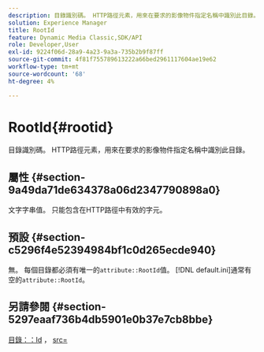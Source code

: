 ```yaml
---
description: 目錄識別碼。 HTTP路徑元素，用來在要求的影像物件指定名稱中識別此目錄。
solution: Experience Manager
title: RootId
feature: Dynamic Media Classic,SDK/API
role: Developer,User
exl-id: 9224f06d-28a9-4a23-9a3a-735b2b9f87ff
source-git-commit: 4f81f755789613222a66bed2961117604ae19e62
workflow-type: tm+mt
source-wordcount: '68'
ht-degree: 4%

---
```


# RootId{#rootid}

目錄識別碼。 HTTP路徑元素，用來在要求的影像物件指定名稱中識別此目錄。

## 屬性 {#section-9a49da71de634378a06d2347790898a0}

文字字串值。 只能包含在HTTP路徑中有效的字元。

## 預設 {#section-c5296f4e52394984bf1c0d265ecde940}

無。 每個目錄都必須有唯一的`attribute::RootId`值。 [!DNL default.ini]通常有空的`attribute::RootId`。

## 另請參閱 {#section-5297eaaf736b4db5901e0b37e7cb8bbe}

[目錄：：Id](/help/aem-is-ir-api/is-api/image-catalog/image-serving-api-ref/c-image-catalog-reference/c-image-svg-data-reference/c-image-data-reference/r-id-cat.md) ， [src=](../../../../../is-api/http-ref/image-serving-api-ref/c-http-protocol-reference/c-command-reference/r-src.md#reference-f6506637778c4c69bf106a7924a91ab1)
